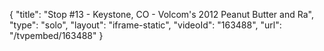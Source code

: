 {
    "title": "Stop #13 - Keystone, CO - Volcom's 2012 Peanut Butter and Ra",
    "type": "solo",
    "layout": "iframe-static",
    "videoId": "163488",
    "url": "\/tvpembed\/163488"
}